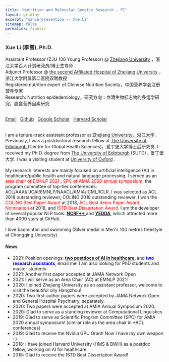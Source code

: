 ```yaml
---
title: "Nutrition and Molecular Genetic Research - PI"
layout: gridlay
excerpt: "cancerprevention -- Xue Li"
sitemap: false
permalink: /xueli/
---  
```

  
  

<h3>Xue Li (李雪), Ph.D.</h3>

Assistant Professor (ZJU 100 Young Professor) @ <a href="https://www.zju.edu.cn/">Zhejiang University</a> ，浙江大学百人计划研究员/博士生导师<br>
Adjunct Professor @ <a href="http://www.z2hospital.com/">the second Affiliated Hospital of Zhejiang University</a> ，浙江大学附属第二医院双聘教授<br>
Registered nutrition expert of Chinese Nutrition Society，中国营养学会注册营养专家<br>
Research: Nutrition epidedemiology，研究方向：血清生物标志物的多组学研究，膳食营养因素研究 <br>
<br>

<a href="mailto:xueli157@zju.edu.cn">Email</a> &nbsp;
<a href="http://github.com/jiesutd">Github</a> &nbsp;
<a href="https://scholar.google.com.sg/citations?user=zHidLmYAAAAJ&amp;hl=en&amp;authuser=1">Google Scholar</a> &nbsp;
<a href="https://scholar.harvard.edu/jieyang">Harvard Scholar</a>
    
  <!-- <font color="red"><b>I am on the academic job market this year.</b> </font> <br> -->
  <br>
  I am a tenure-track assistant professor at <a href="https://www.zju.edu.cn/">Zhejiang University，浙江大学</a>. Previously, I was a postdoctoral research fellow at <a href="https://www.harvard.edu/">The University of Edinburgh </a> (Centre for Global Health Sciences)，爱丁堡大学博士后研究员. I received my Ph.D. degree from <a href="http://www.sutd.edu.sg/">The University of Edinburgh</a> (SUTD)，爱丁堡大学. I was a visiting student at <a href="http://www.ox.ac.uk/">University of Oxford</a> . <br> 

  <br>
  My research interests are mainly focused on artificial intelligence 
(AI) in healthcare/public health and natural language processing. I 
served as an  <font color="red">area chair of EMNLP 2021</font> , <font color="red">SPC of AMIA 2020 annual symposium</font>,
  the program committee of top-tier conferences: 
ACL/AAAI/IJCAI/EMNLP/NAACL/AMIA/ICML/ICLR. I was selected as ACL 2018 
outstanding reviewer, COLING 2018 outstanding reviewer. I won the <font color="red">COLING Best Paper Award</font> at 2018, <font color="red">ACL Best demo Paper Award Nomination</font> at 2018, and <font color="red">ISTD Best Dissertation Award</font>. I am the developer of several popular NLP tools: <a href="https://github.com/jiesutd/NCRFpp"><b>NCRF++</b> </a> and <a href="https://github.com/jiesutd/YEDDA"><b>YEDDA</b></a>, which attracted more than 4000 stars at GitHub. <br>

  
  <br>
  I love badminton and swimming (Silver medal in Men's 100 metres freestyle at Chongqing University). 


<br>
<h4>News</h4>
<ul>
  <li>2021: Position openings: <b><font color="red"><a href="https://person.zju.edu.cn/en/jieyang#openings">two postdocs of AI in healthcare,</a> </font></b> and <b><font color="blue">two research assistants</font></b>, email me! I am also looking for PhD students and master students.</li>
  <li>2021: Another first paper accepted at JAMA Network Open </li>
  <li>2021: I will serve as an Area Chair (AC) at EMNLP 2021! </li>
  <li>2020: I joined Zhejiang University as an assistant professor, welcome to visit the beautiful city Hangzhou! </li>
  <li>2020: Two first-author papers were accepted by JAMA Network Open and General Hospital Psychiatry, separately. </li>
  <li>2020: Two papers were accepted at AMIA Annual Symposium 2020. </li>
  <li>2020:  Glad to serve as a standing reviewer at Computational Linguistics </li>
  <li>2019:  Glad to serve as Scientific Program Committee (SPC) for 
AMIA 2020 annual symposium! (similar role as the area chair in *ACL 
conferences) </li>
  <!-- <li>2019-Mar:  Our journal paper "From Gensis to Creole language: Transfer Learning for Singlish Universal Dependencies Parsing and POS Tagging" is accepted by TALLIP.</li>
  <li>2019-Feb:  Our short paper "Subword Encoding in Lattice LSTM for Chinese Word Segmentation" is accepted by NAACL 2019.</li> -->
  <li>2019:  Glad to receive the Nvidia GPU Grant! Now I have my own weapon : )</li>
  <li>2018: I have joined Harvard University (HMS &amp; BWH) as a postdoc fellow, working on AI for healthcare.  </li>
  <li>2018:  Glad to receive the ISTD Best Dissertation Award! </li>
 <!--  <li>2018-Sep:  <font color="red">I graduate! <a href="img/person/Graduate.jpeg">Pic</a></font>  </li>
   <li>2018-Sep:  Glad to be ranked as Top 3 Python GitHub developers in Singapore by <a href="http://git-awards.com/users?country=singapore&language=python">git-awards</a>.</li>
  <li>2018-Aug:  Honored to be recognized as the Outstanding Reviewer at ACL 2018 and COLING 2018.</li>
  <li>2018-Jul:  Our <a href="https://arxiv.org/abs/1711.03759">YEDDA</a> system has won the <font color="red"> Best Demonstration Paper Nomination in ACL 2018. </font> </li>
  <li>2018-Jun:  Our paper "<a href="https://arxiv.org/abs/1806.04470">Design Challenges and Misconceptions in Neural Sequence Labeling</a>" receives <font color="red"><b>COLING 2018 Best Paper Award!</b> </font> </li> -->
<!--   <li>2018-May:  One paper has been accepted by COLING 2018.</li>
  <li>2018-May:  Three papers have been accepted by ACL 2018 (1 long + 2 demo; all first/co-first author), see you at Melbourne!</li>
  <li>2018-Apr:  I am going to visit the <a href="http://www.ox.ac.uk/"> University of Oxford</a> in May. Excited!</li>
  <li>2018-Feb:  Glad to serve as PC member for COLING 2018 and NLPCC 2018.</li>
  <li>2017-Nov:  Glad to serve as PC member for ACL 2018.</li>
  <li>2017-Jun:  One paper has been accepted by RANLP 2017 as regular paper, accepted rate: 14%.</li>
  <li>2017-Apr:  One paper has been accepted by CoNLL 2017.</li>
  <li>2017-Mar:  Two papers have been accepted by ACL 2017 as long paper. </li> -->
</ul>

<!-- <br/>
<h4>Education and Experience</h4>
<ul>
  <li><b>2020-present:  <a href="https://www.zju.edu.cn/">Zhejiang University</a>, Hangzhou, China.</b> </li>
  Assistant Professor (ZJU100 Young Professor, 百人计划研究员).<br>
  <I>Research: AI for medicine and public health.</I><br>
  <li><b>2018-2020:  <a href="https://www.harvard.edu/">Harvard University</a> (Harvard Medical School & BWH), Boston, USA.</b> </li>
  Postdoctoral Research Fellow.<br>
  <I>Research: Medical and clinical NLP, AI for healthcare.</I><br>
  <li><b>2014-2018:  <a href="http://www.sutd.edu.sg/">Singapore University of Technology and Design</a>, Singapore.</b></li>
  Ph.D. in Computer Science. <br>
  <I>Research: Deep learning for NLP, Deep Sequence Models.</I> <br>
  <I>ISTD Best Dissertation Award</I>
  <li><b>2018-2018:  <a href="http://www.ox.ac.uk/">University of Oxford</a>, Oxford, UK.</b></li>   
  Visiting Ph.D. Student. <br>
  <I>Research: NLP for finance analysis.</I> 
  <li><b>2011-2014:  <a href="http://english.ucas.ac.cn/">University of Chinese Academy of Sciences</a>, Beijing, China. </b></li>
  Master in Microelectronics.<br>
  <I>Research: Graphene based transistor.</I>
  <li><b>2007-2011:  <a href="http://www.cqu.edu.cn/">Chongqing University</a>, Chongqing, China. </b></li>
  Bachelor in Electronics, honour class. <br>
  Bachelor in Physics (double degree).
</ul> -->
